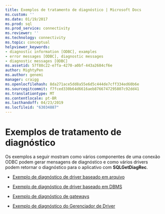 ```yaml
---
title: Exemplos de tratamento de diagnóstico | Microsoft Docs
ms.custom: ''
ms.date: 01/19/2017
ms.prod: sql
ms.prod_service: connectivity
ms.reviewer: ''
ms.technology: connectivity
ms.topic: conceptual
helpviewer_keywords:
- diagnostic information [ODBC], examples
- error messages [ODBC], diagnostic messages
- diagnostic messages [ODBC]
ms.assetid: 57f88c22-e7fa-4270-a0bf-443a2684cf6e
author: MightyPen
ms.author: genemi
manager: craigg
ms.openlocfilehash: 8da271ace5dd8a55e6d5c444de7cff334ed60b6e
ms.sourcegitcommit: f7fced330b64d6616aeb8766747295807c92dd41
ms.translationtype: MT
ms.contentlocale: pt-BR
ms.lasthandoff: 04/23/2019
ms.locfileid: "63034887"
---
```

# <a name="diagnostic-handling-examples"></a>Exemplos de tratamento de diagnóstico
Os exemplos a seguir mostram como vários componentes de uma conexão ODBC podem gerar mensagens de diagnóstico e como vários drivers podem retornar o diagnóstico para o aplicativo com **SQLGetDiagRec**.  
  
-   [Exemplo de diagnóstico de driver baseado em arquivo](../../../odbc/reference/develop-app/file-based-driver-diagnostic-example.md)  
  
-   [Exemplo de diagnóstico de driver baseado em DBMS](../../../odbc/reference/develop-app/dbms-based-driver-diagnostic-example.md)  
  
-   [Exemplo de diagnóstico de gateways](../../../odbc/reference/develop-app/gateways-diagnostic-example.md)  
  
-   [Exemplo de diagnóstico do Gerenciador de Driver](../../../odbc/reference/develop-app/driver-manager-diagnostic-example.md)
